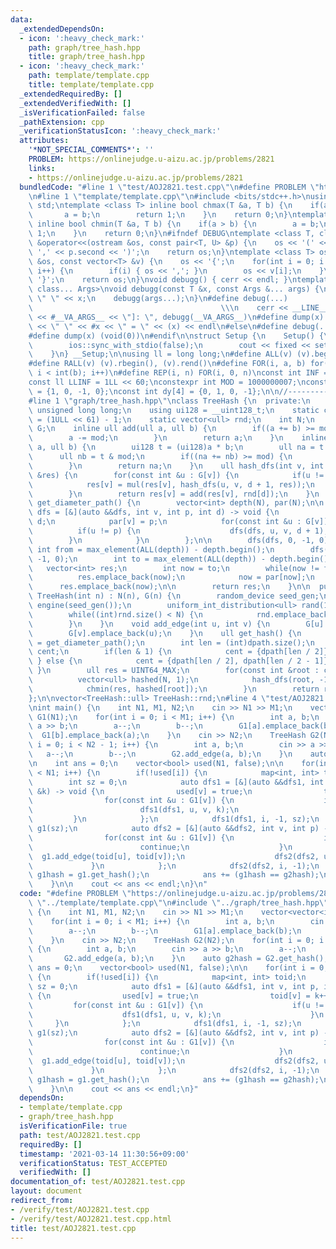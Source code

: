 ```yaml
---
data:
  _extendedDependsOn:
  - icon: ':heavy_check_mark:'
    path: graph/tree_hash.hpp
    title: graph/tree_hash.hpp
  - icon: ':heavy_check_mark:'
    path: template/template.cpp
    title: template/template.cpp
  _extendedRequiredBy: []
  _extendedVerifiedWith: []
  _isVerificationFailed: false
  _pathExtension: cpp
  _verificationStatusIcon: ':heavy_check_mark:'
  attributes:
    '*NOT_SPECIAL_COMMENTS*': ''
    PROBLEM: https://onlinejudge.u-aizu.ac.jp/problems/2821
    links:
    - https://onlinejudge.u-aizu.ac.jp/problems/2821
  bundledCode: "#line 1 \"test/AOJ2821.test.cpp\"\n#define PROBLEM \"https://onlinejudge.u-aizu.ac.jp/problems/2821\"\
    \n#line 1 \"template/template.cpp\"\n#include <bits/stdc++.h>\nusing namespace\
    \ std;\ntemplate <class T> inline bool chmax(T &a, T b) {\n    if(a < b) {\n \
    \       a = b;\n        return 1;\n    }\n    return 0;\n}\ntemplate <class T>\
    \ inline bool chmin(T &a, T b) {\n    if(a > b) {\n        a = b;\n        return\
    \ 1;\n    }\n    return 0;\n}\n#ifndef DEBUG\ntemplate <class T, class U>\nostream\
    \ &operator<<(ostream &os, const pair<T, U> &p) {\n    os << '(' << p.first <<\
    \ ',' << p.second << ')';\n    return os;\n}\ntemplate <class T> ostream &operator<<(ostream\
    \ &os, const vector<T> &v) {\n    os << '{';\n    for(int i = 0; i < (int)v.size();\
    \ i++) {\n        if(i) { os << ','; }\n        os << v[i];\n    }\n    os <<\
    \ '}';\n    return os;\n}\nvoid debugg() { cerr << endl; }\ntemplate <class T,\
    \ class... Args>\nvoid debugg(const T &x, const Args &... args) {\n    cerr <<\
    \ \" \" << x;\n    debugg(args...);\n}\n#define debug(...)                   \
    \                                          \\\n    cerr << __LINE__ << \" [\"\
    \ << #__VA_ARGS__ << \"]: \", debugg(__VA_ARGS__)\n#define dump(x) cerr << __LINE__\
    \ << \" \" << #x << \" = \" << (x) << endl\n#else\n#define debug(...) (void(0))\n\
    #define dump(x) (void(0))\n#endif\n\nstruct Setup {\n    Setup() {\n        cin.tie(0);\n\
    \        ios::sync_with_stdio(false);\n        cout << fixed << setprecision(15);\n\
    \    }\n} __Setup;\n\nusing ll = long long;\n#define ALL(v) (v).begin(), (v).end()\n\
    #define RALL(v) (v).rbegin(), (v).rend()\n#define FOR(i, a, b) for(int i = (a);\
    \ i < int(b); i++)\n#define REP(i, n) FOR(i, 0, n)\nconst int INF = 1 << 30;\n\
    const ll LLINF = 1LL << 60;\nconstexpr int MOD = 1000000007;\nconst int dx[4]\
    \ = {1, 0, -1, 0};\nconst int dy[4] = {0, 1, 0, -1};\n\n//-------------------------------------\n\
    #line 1 \"graph/tree_hash.hpp\"\nclass TreeHash {\n  private:\n    using ull =\
    \ unsigned long long;\n    using ui128 = __uint128_t;\n    static const ull mod\
    \ = (1ULL << 61) - 1;\n    static vector<ull> rnd;\n    int N;\n    vector<vector<int>>\
    \ G;\n    inline ull add(ull a, ull b) {\n        if((a += b) >= mod) {\n    \
    \        a -= mod;\n        }\n        return a;\n    }\n    inline ull mul(ull\
    \ a, ull b) {\n        ui128 t = (ui128)a * b;\n        ull na = t >> 61;\n  \
    \      ull nb = t & mod;\n        if((na += nb) >= mod) {\n            na -= mod;\n\
    \        }\n        return na;\n    }\n    ull hash_dfs(int v, int p, int d, vector<ull>\
    \ &res) {\n        for(const int &u : G[v]) {\n            if(u != p) {\n    \
    \            res[v] = mul(res[v], hash_dfs(u, v, d + 1, res));\n            }\n\
    \        }\n        return res[v] = add(res[v], rnd[d]);\n    }\n    vector<int>\
    \ get_diameter_path() {\n        vector<int> depth(N), par(N);\n\n        auto\
    \ dfs = [&](auto &&dfs, int v, int p, int d) -> void {\n            depth[v] =\
    \ d;\n            par[v] = p;\n            for(const int &u : G[v]) {\n      \
    \          if(u != p) {\n                    dfs(dfs, u, v, d + 1);\n        \
    \        }\n            }\n        };\n\n        dfs(dfs, 0, -1, 0);\n       \
    \ int from = max_element(ALL(depth)) - depth.begin();\n        dfs(dfs, from,\
    \ -1, 0);\n        int to = max_element(ALL(depth)) - depth.begin();\n\n     \
    \   vector<int> res;\n        int now = to;\n        while(now != from) {\n  \
    \          res.emplace_back(now);\n            now = par[now];\n        }\n  \
    \      res.emplace_back(now);\n\n        return res;\n    }\n\n  public:\n   \
    \ TreeHash(int n) : N(n), G(n) {\n        random_device seed_gen;\n        mt19937_64\
    \ engine(seed_gen());\n        uniform_int_distribution<ull> rand(1, mod - 1);\n\
    \        while((int)rnd.size() < N) {\n            rnd.emplace_back(rand(engine));\n\
    \        }\n    }\n    void add_edge(int u, int v) {\n        G[u].emplace_back(v);\n\
    \        G[v].emplace_back(u);\n    }\n    ull get_hash() {\n        auto dpath\
    \ = get_diameter_path();\n        int len = (int)dpath.size();\n        vector<int>\
    \ cent;\n        if(len & 1) {\n            cent = {dpath[len / 2]};\n       \
    \ } else {\n            cent = {dpath[len / 2], dpath[len / 2 - 1]};\n       \
    \ }\n        ull res = UINT64_MAX;\n        for(const int &root : cent) {\n  \
    \          vector<ull> hashed(N, 1);\n            hash_dfs(root, -1, 0, hashed);\n\
    \            chmin(res, hashed[root]);\n        }\n        return res;\n    }\n\
    };\n\nvector<TreeHash::ull> TreeHash::rnd;\n#line 4 \"test/AOJ2821.test.cpp\"\n\
    \nint main() {\n    int N1, M1, N2;\n    cin >> N1 >> M1;\n    vector<vector<int>>\
    \ G1(N1);\n    for(int i = 0; i < M1; i++) {\n        int a, b;\n        cin >>\
    \ a >> b;\n        a--;\n        b--;\n        G1[a].emplace_back(b);\n      \
    \  G1[b].emplace_back(a);\n    }\n    cin >> N2;\n    TreeHash G2(N2);\n    for(int\
    \ i = 0; i < N2 - 1; i++) {\n        int a, b;\n        cin >> a >> b;\n     \
    \   a--;\n        b--;\n        G2.add_edge(a, b);\n    }\n    auto g2hash = G2.get_hash();\n\
    \n    int ans = 0;\n    vector<bool> used(N1, false);\n\n    for(int i = 0; i\
    \ < N1; i++) {\n        if(!used[i]) {\n            map<int, int> toid;\n    \
    \        int sz = 0;\n            auto dfs1 = [&](auto &&dfs1, int v, int p, int\
    \ &k) -> void {\n                used[v] = true;\n                toid[v] = k++;\n\
    \                for(const int &u : G1[v]) {\n                    if(u != p) {\n\
    \                        dfs1(dfs1, u, v, k);\n                    }\n       \
    \         }\n            };\n            dfs1(dfs1, i, -1, sz);\n            TreeHash\
    \ g1(sz);\n            auto dfs2 = [&](auto &&dfs2, int v, int p) -> void {\n\
    \                for(const int &u : G1[v]) {\n                    if(u == p) {\n\
    \                        continue;\n                    }\n                  \
    \  g1.add_edge(toid[u], toid[v]);\n                    dfs2(dfs2, u, v);\n   \
    \             }\n            };\n            dfs2(dfs2, i, -1);\n            auto\
    \ g1hash = g1.get_hash();\n            ans += (g1hash == g2hash);\n        }\n\
    \    }\n\n    cout << ans << endl;\n}\n"
  code: "#define PROBLEM \"https://onlinejudge.u-aizu.ac.jp/problems/2821\"\n#include\
    \ \"../template/template.cpp\"\n#include \"../graph/tree_hash.hpp\"\n\nint main()\
    \ {\n    int N1, M1, N2;\n    cin >> N1 >> M1;\n    vector<vector<int>> G1(N1);\n\
    \    for(int i = 0; i < M1; i++) {\n        int a, b;\n        cin >> a >> b;\n\
    \        a--;\n        b--;\n        G1[a].emplace_back(b);\n        G1[b].emplace_back(a);\n\
    \    }\n    cin >> N2;\n    TreeHash G2(N2);\n    for(int i = 0; i < N2 - 1; i++)\
    \ {\n        int a, b;\n        cin >> a >> b;\n        a--;\n        b--;\n \
    \       G2.add_edge(a, b);\n    }\n    auto g2hash = G2.get_hash();\n\n    int\
    \ ans = 0;\n    vector<bool> used(N1, false);\n\n    for(int i = 0; i < N1; i++)\
    \ {\n        if(!used[i]) {\n            map<int, int> toid;\n            int\
    \ sz = 0;\n            auto dfs1 = [&](auto &&dfs1, int v, int p, int &k) -> void\
    \ {\n                used[v] = true;\n                toid[v] = k++;\n       \
    \         for(const int &u : G1[v]) {\n                    if(u != p) {\n    \
    \                    dfs1(dfs1, u, v, k);\n                    }\n           \
    \     }\n            };\n            dfs1(dfs1, i, -1, sz);\n            TreeHash\
    \ g1(sz);\n            auto dfs2 = [&](auto &&dfs2, int v, int p) -> void {\n\
    \                for(const int &u : G1[v]) {\n                    if(u == p) {\n\
    \                        continue;\n                    }\n                  \
    \  g1.add_edge(toid[u], toid[v]);\n                    dfs2(dfs2, u, v);\n   \
    \             }\n            };\n            dfs2(dfs2, i, -1);\n            auto\
    \ g1hash = g1.get_hash();\n            ans += (g1hash == g2hash);\n        }\n\
    \    }\n\n    cout << ans << endl;\n}"
  dependsOn:
  - template/template.cpp
  - graph/tree_hash.hpp
  isVerificationFile: true
  path: test/AOJ2821.test.cpp
  requiredBy: []
  timestamp: '2021-03-14 11:30:56+09:00'
  verificationStatus: TEST_ACCEPTED
  verifiedWith: []
documentation_of: test/AOJ2821.test.cpp
layout: document
redirect_from:
- /verify/test/AOJ2821.test.cpp
- /verify/test/AOJ2821.test.cpp.html
title: test/AOJ2821.test.cpp
---
```

